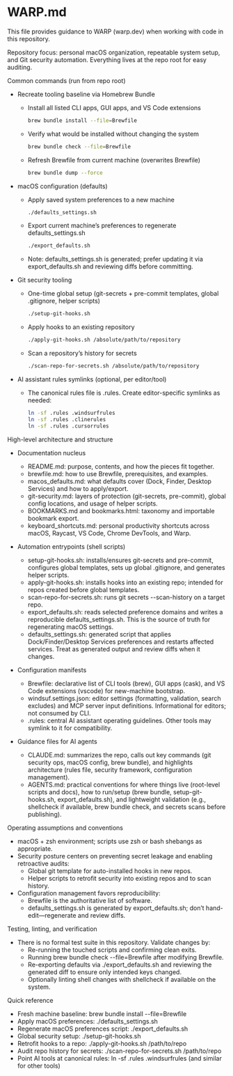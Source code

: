 # WARP.md

This file provides guidance to WARP (warp.dev) when working with code in this repository.

Repository focus: personal macOS organization, repeatable system setup, and Git security automation. Everything lives at the repo root for easy auditing.

Common commands (run from repo root)

- Recreate tooling baseline via Homebrew Bundle
  - Install all listed CLI apps, GUI apps, and VS Code extensions
    ```sh
    brew bundle install --file=Brewfile
    ```
  - Verify what would be installed without changing the system
    ```sh
    brew bundle check --file=Brewfile
    ```
  - Refresh Brewfile from current machine (overwrites Brewfile)
    ```sh
    brew bundle dump --force
    ```

- macOS configuration (defaults)
  - Apply saved system preferences to a new machine
    ```sh
    ./defaults_settings.sh
    ```
  - Export current machine’s preferences to regenerate defaults_settings.sh
    ```sh
    ./export_defaults.sh
    ```
  - Note: defaults_settings.sh is generated; prefer updating it via export_defaults.sh and reviewing diffs before committing.

- Git security tooling
  - One-time global setup (git-secrets + pre-commit templates, global .gitignore, helper scripts)
    ```sh
    ./setup-git-hooks.sh
    ```
  - Apply hooks to an existing repository
    ```sh
    ./apply-git-hooks.sh /absolute/path/to/repository
    ```
  - Scan a repository’s history for secrets
    ```sh
    ./scan-repo-for-secrets.sh /absolute/path/to/repository
    ```

- AI assistant rules symlinks (optional, per editor/tool)
  - The canonical rules file is .rules. Create editor-specific symlinks as needed:
    ```sh
    ln -sf .rules .windsurfrules
    ln -sf .rules .clinerules
    ln -sf .rules .cursorrules
    ```

High-level architecture and structure

- Documentation nucleus
  - README.md: purpose, contents, and how the pieces fit together.
  - brewfile.md: how to use Brewfile, prerequisites, and examples.
  - macos_defaults.md: what defaults cover (Dock, Finder, Desktop Services) and how to apply/export.
  - git-security.md: layers of protection (git-secrets, pre-commit), global config locations, and usage of helper scripts.
  - BOOKMARKS.md and bookmarks.html: taxonomy and importable bookmark export.
  - keyboard_shortcuts.md: personal productivity shortcuts across macOS, Raycast, VS Code, Chrome DevTools, and Warp.

- Automation entrypoints (shell scripts)
  - setup-git-hooks.sh: installs/ensures git-secrets and pre-commit, configures global templates, sets up global .gitignore, and generates helper scripts.
  - apply-git-hooks.sh: installs hooks into an existing repo; intended for repos created before global templates.
  - scan-repo-for-secrets.sh: runs git secrets --scan-history on a target repo.
  - export_defaults.sh: reads selected preference domains and writes a reproducible defaults_settings.sh. This is the source of truth for regenerating macOS settings.
  - defaults_settings.sh: generated script that applies Dock/Finder/Desktop Services preferences and restarts affected services. Treat as generated output and review diffs when it changes.

- Configuration manifests
  - Brewfile: declarative list of CLI tools (brew), GUI apps (cask), and VS Code extensions (vscode) for new-machine bootstrap.
  - windsuf.settings.json: editor settings (formatting, validation, search excludes) and MCP server input definitions. Informational for editors; not consumed by CLI.
  - .rules: central AI assistant operating guidelines. Other tools may symlink to it for compatibility.

- Guidance files for AI agents
  - CLAUDE.md: summarizes the repo, calls out key commands (git security ops, macOS config, brew bundle), and highlights architecture (rules file, security framework, configuration management).
  - AGENTS.md: practical conventions for where things live (root-level scripts and docs), how to run/setup (brew bundle, setup-git-hooks.sh, export_defaults.sh), and lightweight validation (e.g., shellcheck if available, brew bundle check, and secrets scans before publishing).

Operating assumptions and conventions

- macOS + zsh environment; scripts use zsh or bash shebangs as appropriate.
- Security posture centers on preventing secret leakage and enabling retroactive audits:
  - Global git template for auto-installed hooks in new repos.
  - Helper scripts to retrofit security into existing repos and to scan history.
- Configuration management favors reproducibility:
  - Brewfile is the authoritative list of software.
  - defaults_settings.sh is generated by export_defaults.sh; don’t hand-edit—regenerate and review diffs.

Testing, linting, and verification

- There is no formal test suite in this repository. Validate changes by:
  - Re-running the touched scripts and confirming clean exits.
  - Running brew bundle check --file=Brewfile after modifying Brewfile.
  - Re-exporting defaults via ./export_defaults.sh and reviewing the generated diff to ensure only intended keys changed.
  - Optionally linting shell changes with shellcheck if available on the system.

Quick reference

- Fresh machine baseline: brew bundle install --file=Brewfile
- Apply macOS preferences: ./defaults_settings.sh
- Regenerate macOS preferences script: ./export_defaults.sh
- Global security setup: ./setup-git-hooks.sh
- Retrofit hooks to a repo: ./apply-git-hooks.sh /path/to/repo
- Audit repo history for secrets: ./scan-repo-for-secrets.sh /path/to/repo
- Point AI tools at canonical rules: ln -sf .rules .windsurfrules (and similar for other tools)
